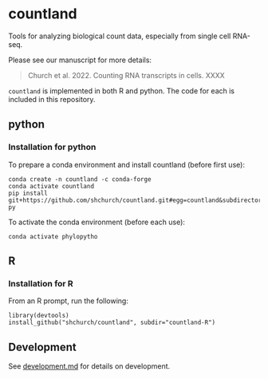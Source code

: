 # countland

Tools for analyzing biological count data, especially from single cell RNA-seq. 

Please see our manuscript for more details:

> Church et al. 2022. Counting RNA transcripts in cells. XXXX

`countland` is implemented in both R and python. The code for each is included in this repository.

## python

### Installation for python

To prepare a conda environment and install countland (before first use):

    conda create -n countland -c conda-forge
    conda activate countland
    pip install git+https://github.com/shchurch/countland.git#egg=countland&subdirectory=countland-py

To activate the conda environment (before each use):

    conda activate phylopytho



## R

### Installation for R

From an R prompt, run the following: 

    library(devtools)
    install_github("shchurch/countland", subdir="countland-R")

## Development

See [development.md](./development.md) for details on development.